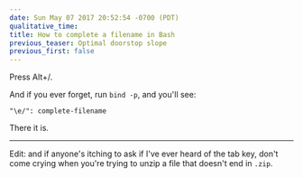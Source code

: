 ```yaml
---
date: Sun May 07 2017 20:52:54 -0700 (PDT)
qualitative_time: 
title: How to complete a filename in Bash
previous_teaser: Optimal doorstop slope
previous_first: false
---
```

Press Alt+/.

And if you ever forget, run `bind -p`, and you'll see:

    "\e/": complete-filename

There it is.

---

Edit: and if anyone's itching to ask if I've ever heard of the tab key, don't come crying when you're trying to unzip a file that doesn't end in `.zip`.
